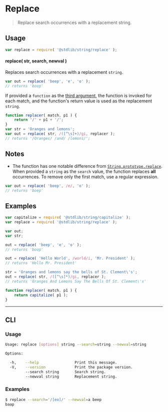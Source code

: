 # Replace

> Replace search occurrences with a replacement string.

<section class="usage">

## Usage

``` javascript
var replace = require( '@stdlib/string/replace' );
```

#### replace( str, search, newval )

Replaces search occurrences with a replacement `string`.

``` javascript
var out = replace( 'beep', 'e', 'o' );
// returns 'boop'
```

If provided a `function` as the [third argument][replacer], the function is invoked for each match, and the function's return value is used as the replacement `string`.

``` javascript
function replacer( match, p1 ) {
    return '/' + p1 + '/';
}
var str = 'Oranges and lemons';
var out = replace( str, /([^\s]+)/gi, replacer );
// returns '/Oranges/ /and/ /lemons/';
```

<!-- </usage> -->


<section class="notes">

## Notes

* The function has one notable difference from [`String.prototype.replace`][mdn]. When provided a `string` as the `search` value, the function replaces __all__ occurrences. To remove only the first match, use a regular expression.

``` javascript
var out = replace( 'beep', /e/, 'o' );
// returns 'boep'
```

<!-- </notes> -->


<section class="examples">

## Examples

``` javascript
var capitalize = require( '@stdlib/string/capitalize' );
var replace = require( '@stdlib/string/replace' );

var out;
var str;

out = replace( 'beep', 'e', 'o' );
// returns 'boop'

out = replace( 'Hello World', /world/i, 'Mr. President' );
// returns 'Hello Mr. President'

str = 'Oranges and lemons say the bells of St. Clement\'s';
out = replace( str, /([^\s]*)/gi, replacer );
// returns 'Oranges And Lemons Say The Bells Of St. Clement\'s'

function replacer( match, p1 ) {
    return capitalize( p1 );
}
```

<!-- </examples> -->


---

<section class="cli">

## CLI


<section class="usage">

### Usage

``` bash
Usage: replace [options] string --search=string --newval=string

Options:

  -h,    --help                Print this message.
  -V,    --version             Print the package version.
         --search string       Search string.
         --newval string       Replacement string.
```

<!-- </usage> -->


<section class="examples">

### Examples

``` bash
$ replace --search='/[eo]/' --newval=a beep
baap
```

<!-- </examples> -->

<!-- </cli> -->


<section class="links">

[mdn]: https://developer.mozilla.org/en-US/docs/Web/JavaScript/Reference/Global_Objects/String/replace
[replacer]: https://developer.mozilla.org/en-US/docs/Web/JavaScript/Reference/Global_Objects/String/replace#Specifying_a_function_as_a_parameter

<!-- </links> -->

